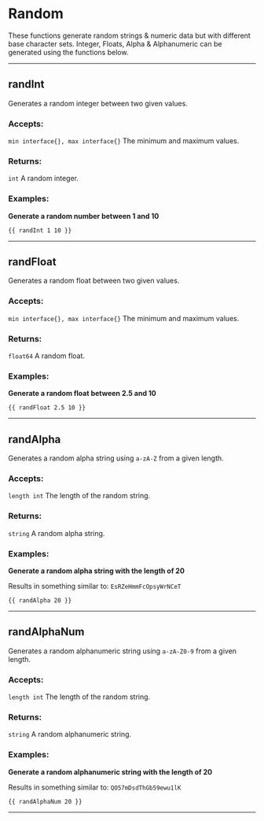 # Random

These functions generate random strings & numeric data but with different base character sets.
Integer, Floats, Alpha & Alphanumeric can be generated using the functions below. 

___

## randInt

Generates a random integer between two given values.

### Accepts: 

`min interface{}, max interface{}` The minimum and maximum values.

### Returns:

`int` A random integer.

### Examples:

**Generate a random number between 1 and 10**

```gotemplate
{{ randInt 1 10 }}
```

___

## randFloat

Generates a random float between two given values.

### Accepts: 

`min interface{}, max interface{}` The minimum and maximum values.

### Returns:

`float64` A random float.

### Examples:

**Generate a random float between 2.5 and 10**

```gotemplate
{{ randFloat 2.5 10 }}
```

___

## randAlpha

Generates a random alpha string using `a-zA-Z` from a given length.

### Accepts: 

`length int` The length of the random string.

### Returns:

`string` A random alpha string.

### Examples:

**Generate a random alpha string with the length of 20**

Results in something similar to:
`EsRZeHmmFcOpsyWrNCeT`

```gotemplate
{{ randAlpha 20 }}
```

___

## randAlphaNum

Generates a random alphanumeric string using `a-zA-Z0-9` from a given length.

### Accepts: 

`length int` The length of the random string.

### Returns:

`string` A random alphanumeric string.

### Examples:

**Generate a random alphanumeric string with the length of 20**

Results in something similar to:
`QO57mDsdThGb59ewu1lK`

```gotemplate
{{ randAlphaNum 20 }}
```
___